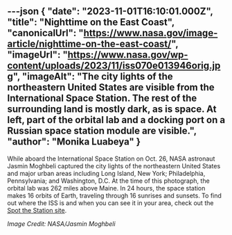 ---json
{
  "date": "2023-11-01T16:10:01.000Z",
  "title": "Nighttime on the East Coast",
  "canonicalUrl": "https://www.nasa.gov/image-article/nighttime-on-the-east-coast/",
  "imageUrl": "https://www.nasa.gov/wp-content/uploads/2023/11/iss070e013946orig.jpg",
  "imageAlt": "The city lights of the northeastern United States are visible from the International Space Station. The rest of the surrounding land is mostly dark, as is space. At left, part of the orbital lab and a docking port on a Russian space station module are visible.",
  "author": "Monika Luabeya"
}
---

While aboard the International Space Station on Oct. 26, NASA astronaut Jasmin Moghbeli captured the city lights of the northeastern United States and major urban areas including Long Island, New York; Philadelphia, Pennsylvania; and Washington, D.C. At the time of this photograph, the orbital lab was 262 miles above Maine. In 24 hours, the space station makes 16 orbits of Earth, traveling through 16 sunrises and sunsets. To find out where the ISS is and when you can see it in your area, check out the [Spot the Station site](https://spotthestation.nasa.gov/).

_Image Credit: NASA/Jasmin Moghbeli_
